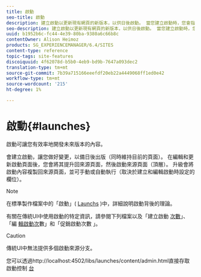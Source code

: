 ```yaml
---
title: 啟動
seo-title: 啟動
description: 建立啟動以更新現有網頁的新版本，以供日後啟動。 當您建立啟動時，您會指定標題和來源頁面。
seo-description: 建立啟動以更新現有網頁的新版本，以供日後啟動。 當您建立啟動時，您會指定標題和來源頁面。
uuid: b1952b6c-fc44-4e39-80ba-9380a6c66b8c
contentOwner: Alison Heimoz
products: SG_EXPERIENCEMANAGER/6.4/SITES
content-type: reference
topic-tags: site-features
discoiquuid: 4f62078d-b5b0-4eb9-bd9b-7647a093dec2
translation-type: tm+mt
source-git-commit: 7b39a715166eeefdf20eb22a4449068ff1ed0e42
workflow-type: tm+mt
source-wordcount: '215'
ht-degree: 1%

---
```



# 啟動{#launches}

啟動可讓您有效率地開發未來版本的內容。

會建立啟動，讓您做好變更，以備日後出版（同時維持目前的頁面）。 在編輯和更新啟動頁面後，您會將其提升回來源頁面，然後啟動來源頁面（頂層）。 升級會將啟動內容複製回來源頁面，並可手動或自動執行（取決於建立和編輯啟動時設定的欄位）。

>[!NOTE]
>
>在標準製作檔案中的「啟動」( [Launchs](/help/sites-authoring/launches.md) )中，詳細說明啟動背後的理論。
>
>有關在傳統UI中使用啟動的特定資訊，請參閱下列檔案以及「建立啟動 [次數](/help/sites-classic-ui-authoring/classic-launches-creating.md)」、「編 [輯啟動次](/help/sites-classic-ui-authoring/classic-launches-editing.md)數」和「促銷啟動次數 [](/help/sites-classic-ui-authoring/classic-launches-promoting.md)」。

>[!CAUTION]
>
>傳統UI中無法提供多個啟動來源分支。

您可以透過http://localhost:4502/libs/launches/content/admin.html直接存取啟動控制 [台](http://localhost:4502/libs/launches/content/admin.html)
